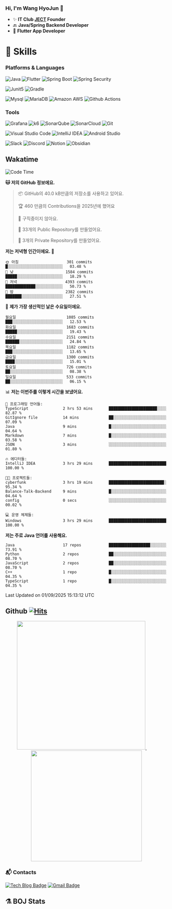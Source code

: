 ### Hi, I'm Wang HyoJun 👋
- ✨ **IT Club [JECT](https://github.com/JECT-Study) Founder** </br>
- 🔙 **Java/Spring Backend Developer** </br>
- 📲 **Flutter App Developer** </br>

# 💪 Skills
### Platforms & Languages
![Java](https://img.shields.io/badge/Java-007396.svg?&style=for-the-badge&logo=Java&logoColor=white)
![Flutter](https://img.shields.io/badge/Flutter-02569B.svg?&style=for-the-badge&logo=flutter&logoColor=white)
![Spring Boot](https://img.shields.io/badge/springboot-6DB33F?style=for-the-badge&logo=springboot&logoColor=white)
![Spring Security](https://img.shields.io/badge/spring_security-6DB33F?style=for-the-badge&logo=springsecurity&logoColor=white)


![Junit5](https://img.shields.io/badge/Junit5-25A162?style=for-the-badge&logo=junit5&logoColor=white)
![Gradle](https://img.shields.io/badge/gradle-02303A?style=for-the-badge&logo=gradle&logoColor=white)

![Mysql](https://img.shields.io/badge/mysql-4479A1?style=for-the-badge&logo=mysql&logoColor=white)
![MariaDB](https://img.shields.io/badge/mariaDB-003545?style=for-the-badge&logo=mariaDB&logoColor=white)
![Amazon AWS](https://img.shields.io/badge/AWS-232F3E?style=for-the-badge&logo=amazonwebservices&logoColor=white)
![Github Actions](https://img.shields.io/badge/github_actions-2088FF?style=for-the-badge&logo=githubactions&logoColor=white)

### Tools
![Grafana](https://img.shields.io/badge/Grafana-F46800?style=for-the-badge&logo=grafana&logoColor=white)
![k6](https://img.shields.io/badge/k6-7D64FF?style=for-the-badge&logo=k6&logoColor=white)
![SonarQube](https://img.shields.io/badge/SonarQube-4E9BCD?style=for-the-badge&logo=sonarqube&logoColor=white)
![SonarCloud](https://img.shields.io/badge/SonarCloud-F3702A?style=for-the-badge&logo=sonarcloud&logoColor=white)
![Git](https://img.shields.io/badge/Git-F05032.svg?&style=for-the-badge&logo=Git&logoColor=white)

![Visual Studio Code](https://img.shields.io/badge/Visual%20Studio%20Code-007ACC.svg?&style=for-the-badge&logo=Visual%20Studio%20Code&logoColor=white)
![IntelliJ IDEA](https://img.shields.io/badge/IntelliJ%20IDEA-000000.svg?&style=for-the-badge&logo=IntelliJ%20IDEA&logoColor=white)
![Android Studio](https://img.shields.io/badge/Android_Studio-3DDC84?&style=for-the-badge&logo=androidstudio&logoColor=white)

![Slack](https://img.shields.io/badge/Slack-4A154B?style=for-the-badge&logo=slack&logoColor=white)
![Discord](https://img.shields.io/badge/Discord-5865F2?style=for-the-badge&logo=discord&logoColor=white)
![Notion](https://img.shields.io/badge/Notion-000000.svg?&style=for-the-badge&logo=Notion&logoColor=white)
![Obsidian](https://img.shields.io/badge/Obsidian-7C3AED.svg?&style=for-the-badge&logo=Obsidian&logoColor=white)
</br>

## Wakatime
<!--START_SECTION:waka-->
![Code Time](http://img.shields.io/badge/Code%20Time-597%20hrs%2056%20mins-blue)

**🐱 저의 GitHub 정보에요.** 

> 📦 GitHub의 40.0 kB만큼의 저장소를 사용하고 있어요. 
 > 
> 🏆 460 만큼의 Contributions을 2025년에 했어요
 > 
> 🚫 구직중이지 않아요.
 > 
> 📜 33개의 Public Repository를 만들었어요. 
 > 
> 🔑 3개의 Private Repository를 만들었어요. 
 > 
**저는 저녁형 인간이에요. 🦉** 

```text
🌞 아침                     301 commits         █░░░░░░░░░░░░░░░░░░░░░░░░   03.48 % 
🌆 낮　                     1584 commits        █████░░░░░░░░░░░░░░░░░░░░   18.29 % 
🌃 저녁                     4393 commits        █████████████░░░░░░░░░░░░   50.73 % 
🌙 밤　                     2382 commits        ███████░░░░░░░░░░░░░░░░░░   27.51 % 
```
📅 **제가 가장 생산적인 날은 수요일이에요.** 

```text
월요일                      1085 commits        ███░░░░░░░░░░░░░░░░░░░░░░   12.53 % 
화요일                      1683 commits        █████░░░░░░░░░░░░░░░░░░░░   19.43 % 
수요일                      2151 commits        ██████░░░░░░░░░░░░░░░░░░░   24.84 % 
목요일                      1182 commits        ███░░░░░░░░░░░░░░░░░░░░░░   13.65 % 
금요일                      1300 commits        ████░░░░░░░░░░░░░░░░░░░░░   15.01 % 
토요일                      726 commits         ██░░░░░░░░░░░░░░░░░░░░░░░   08.38 % 
일요일                      533 commits         ██░░░░░░░░░░░░░░░░░░░░░░░   06.15 % 
```


📊 **저는 이번주를 이렇게 시간을 보냈어요.** 

```text
💬 프로그래밍 언어들: 
TypeScript               2 hrs 53 mins       █████████████████████░░░░   82.87 % 
GitIgnore file           14 mins             ██░░░░░░░░░░░░░░░░░░░░░░░   07.09 % 
Java                     9 mins              █░░░░░░░░░░░░░░░░░░░░░░░░   04.64 % 
Markdown                 7 mins              █░░░░░░░░░░░░░░░░░░░░░░░░   03.58 % 
JSON                     3 mins              ░░░░░░░░░░░░░░░░░░░░░░░░░   01.80 % 

🔥 에디터들: 
IntelliJ IDEA            3 hrs 29 mins       █████████████████████████   100.00 % 

🐱‍💻 프로젝트들: 
cyberfunk                3 hrs 19 mins       ████████████████████████░   95.34 % 
Balance-Talk-Backend     9 mins              █░░░░░░░░░░░░░░░░░░░░░░░░   04.64 % 
config                   0 secs              ░░░░░░░░░░░░░░░░░░░░░░░░░   00.02 % 

💻 운영 체제들: 
Windows                  3 hrs 29 mins       █████████████████████████   100.00 % 
```

**저는 주로 Java 언어를 사용해요.** 

```text
Java                     17 repos            ██████████████████░░░░░░░   73.91 % 
Python                   2 repos             ██░░░░░░░░░░░░░░░░░░░░░░░   08.70 % 
JavaScript               2 repos             ██░░░░░░░░░░░░░░░░░░░░░░░   08.70 % 
C++                      1 repo              █░░░░░░░░░░░░░░░░░░░░░░░░   04.35 % 
TypeScript               1 repo              █░░░░░░░░░░░░░░░░░░░░░░░░   04.35 % 
```




 Last Updated on 01/09/2025 15:13:12 UTC
<!--END_SECTION:waka-->

## Github [![Hits](https://hits.seeyoufarm.com/api/count/incr/badge.svg?url=https%3A%2F%2Fgithub.com%2Fgywns0417%2Fhit-counter&count_bg=%239AEB68&title_bg=%23B1D1F7&icon=&icon_color=%23E7E7E7&title=hits&edge_flat=false)](https://hits.seeyoufarm.com)

<p align="center">
  <a href="https://github.com/gywns0417">
    <img src="https://github-readme-stats.vercel.app/api?username=gywns0417&show_icons=true&theme=catppuccin_latte" width="400" style="max-width:100%;" />
  </a>
  &nbsp;
  &nbsp;
  &nbsp;
  &nbsp;
  <a href="https://github.com/gywns0417">
    <img src="https://github-readme-stats.vercel.app/api/top-langs/?username=gywns0417&layout=compact&show_icons=true&show_owner=true&theme=nord" width="345" style="max-width:100%;"/>
  </a>
</p>


### :mailbox_with_mail: Contacts
[![Tech Blog Badge](http://img.shields.io/badge/-Tech%20blog-black?style=flat-square&logo=github&link=https://king-dev.tistory.com/)](https://king.tistory.com/)
[![Gmail Badge](https://img.shields.io/badge/Gmail-d14836?style=flat-square&logo=Gmail&logoColor=white&link=mailto:gywns0417@gmail.com)](mailto:gywns0417@gmail.com)

## ⚗️ BOJ Stats

<!--[![Solved.ac Profile](http://mazassumnida.wtf/api/v2/generate_badge?boj=gywns0417)](https://solved.ac/gywns0417/)

